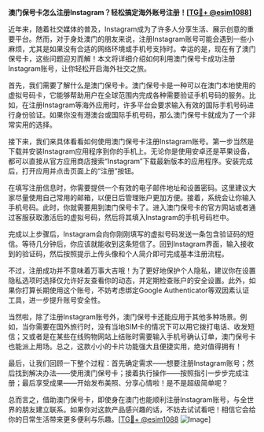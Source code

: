 **澳门保号卡怎么注册Instagram？轻松搞定海外账号注册！[[TG💪+ @esim1088](https://t.me/s/esim1088)]**

近年来，随着社交媒体的普及，Instagram成为了许多人分享生活、展示创意的重要平台。然而，对于身处澳门的朋友来说，注册Instagram账号可能会遇到一些小麻烦，尤其是如果没有合适的网络环境或手机号支持时。幸运的是，现在有了澳门保号卡，这些问题迎刃而解！本文将详细介绍如何利用澳门保号卡成功注册Instagram账号，让你轻松开启海外社交之旅。

首先，我们需要了解什么是澳门保号卡。澳门保号卡是一种可以在澳门本地使用的虚拟号码卡，它能够帮助用户在全球范围内完成各种需要验证手机号码的服务。比如，在注册Instagram等海外应用时，许多平台会要求输入有效的国际手机号码进行身份验证。如果你没有港澳台或国际手机号码，那么澳门保号卡就成为了一个非常实用的选择。

接下来，我们来具体看看如何使用澳门保号卡注册Instagram账号。第一步当然是下载并安装Instagram应用程序到你的手机上。无论你是使用安卓还是苹果设备，都可以直接从官方应用商店搜索“Instagram”下载最新版本的应用程序。安装完成后，打开应用并点击页面上的“注册”按钮。

在填写注册信息时，你需要提供一个有效的电子邮件地址和设置密码。这里建议大家尽量使用自己常用的邮箱，以便日后管理账户更加方便。接着，系统会让你输入手机号码。此时，你就需要用到澳门保号卡了。进入澳门保号卡的官方网站或者通过客服获取激活后的虚拟号码，然后将其填入Instagram的手机号码栏中。

完成以上步骤后，Instagram会向你刚刚填写的虚拟号码发送一条包含验证码的短信。等待几分钟后，你应该就能收到这条短信了。回到Instagram界面，输入接收到的验证码，然后按照提示上传头像和个人简介即可完成基本注册流程。

不过，注册成功并不意味着万事大吉哦！为了更好地保护个人隐私，建议你在设置隐私选项时选择仅允许好友查看你的动态，并定期检查账户的安全设置。此外，如果你打算长期使用这个账号，不妨考虑绑定Google Authenticator等双因素认证工具，进一步提升账号安全性。

当然啦，除了注册Instagram账号外，澳门保号卡还能应用于其他多种场景。例如，当你需要在国外旅行时，没有当地SIM卡的情况下可以用它拨打电话、收发短信；又或者是在某些在线购物网站上结账时需要输入手机号确认订单，澳门保号卡也能派上用场。总之，这款小小的卡片功能强大且便捷实用，绝对值得拥有！

最后，让我们回顾一下整个过程：首先确定需求——想要注册Instagram账号；然后找到解决办法——使用澳门保号卡；接着执行操作——按照指引一步步完成注册；最后享受成果——开始发布美照、分享心情啦！是不是超级简单呢？

总而言之，借助澳门保号卡，即使身在澳门也能顺利注册Instagram账号，与全世界的朋友建立联系。如果你对这款产品感兴趣的话，不妨去试试看吧！相信它会给你的日常生活带来更多便利与乐趣。[[TG💪+ @esim1088](https://t.me/s/esim1088) ![Image](https://i.postimg.cc/4NQfJmqS/Snipaste-2025-05-13-00-14-12.png)]